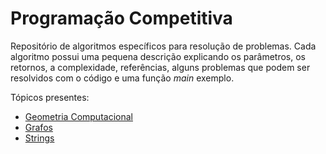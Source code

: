 
# Programação Competitiva

Repositório de algoritmos específicos para resolução de problemas.
Cada algoritmo possui uma pequena descrição explicando os parâmetros,
os retornos, a complexidade, referências, alguns problemas que podem
ser resolvidos com o código e uma função *main* exemplo.

Tópicos presentes:

- [Geometria Computacional](Geometria%20Computacional) 
- [Grafos](Grafos)
- [Strings](Strings)
